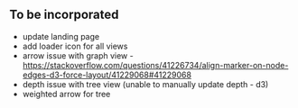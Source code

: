 ## To be incorporated
* update landing page
* add loader icon for all views
* arrow issue with graph view - https://stackoverflow.com/questions/41226734/align-marker-on-node-edges-d3-force-layout/41229068#41229068
* depth issue with tree view (unable to manually update depth - d3)
* weighted arrow for tree
